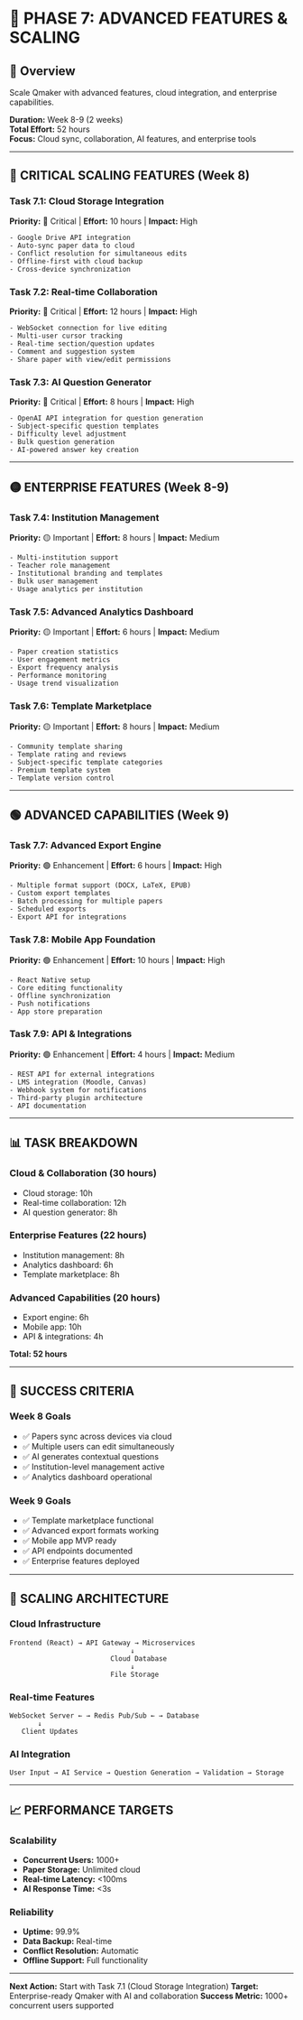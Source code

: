 # 🚀 PHASE 7: ADVANCED FEATURES & SCALING

## 🎯 Overview
Scale Qmaker with advanced features, cloud integration, and enterprise capabilities.

**Duration:** Week 8-9 (2 weeks)  
**Total Effort:** 52 hours  
**Focus:** Cloud sync, collaboration, AI features, and enterprise tools

---

## 🔴 CRITICAL SCALING FEATURES (Week 8)

### Task 7.1: Cloud Storage Integration
**Priority:** 🚨 Critical | **Effort:** 10 hours | **Impact:** High
```
- Google Drive API integration
- Auto-sync paper data to cloud
- Conflict resolution for simultaneous edits
- Offline-first with cloud backup
- Cross-device synchronization
```

### Task 7.2: Real-time Collaboration
**Priority:** 🚨 Critical | **Effort:** 12 hours | **Impact:** High
```
- WebSocket connection for live editing
- Multi-user cursor tracking
- Real-time section/question updates
- Comment and suggestion system
- Share paper with view/edit permissions
```

### Task 7.3: AI Question Generator
**Priority:** 🚨 Critical | **Effort:** 8 hours | **Impact:** High
```
- OpenAI API integration for question generation
- Subject-specific question templates
- Difficulty level adjustment
- Bulk question generation
- AI-powered answer key creation
```

---

## 🟡 ENTERPRISE FEATURES (Week 8-9)

### Task 7.4: Institution Management
**Priority:** 🟡 Important | **Effort:** 8 hours | **Impact:** Medium
```
- Multi-institution support
- Teacher role management
- Institutional branding and templates
- Bulk user management
- Usage analytics per institution
```

### Task 7.5: Advanced Analytics Dashboard
**Priority:** 🟡 Important | **Effort:** 6 hours | **Impact:** Medium
```
- Paper creation statistics
- User engagement metrics
- Export frequency analysis
- Performance monitoring
- Usage trend visualization
```

### Task 7.6: Template Marketplace
**Priority:** 🟡 Important | **Effort:** 8 hours | **Impact:** Medium
```
- Community template sharing
- Template rating and reviews
- Subject-specific template categories
- Premium template system
- Template version control
```

---

## 🟢 ADVANCED CAPABILITIES (Week 9)

### Task 7.7: Advanced Export Engine
**Priority:** 🟢 Enhancement | **Effort:** 6 hours | **Impact:** High
```
- Multiple format support (DOCX, LaTeX, EPUB)
- Custom export templates
- Batch processing for multiple papers
- Scheduled exports
- Export API for integrations
```

### Task 7.8: Mobile App Foundation
**Priority:** 🟢 Enhancement | **Effort:** 10 hours | **Impact:** High
```
- React Native setup
- Core editing functionality
- Offline synchronization
- Push notifications
- App store preparation
```

### Task 7.9: API & Integrations
**Priority:** 🟢 Enhancement | **Effort:** 4 hours | **Impact:** Medium
```
- REST API for external integrations
- LMS integration (Moodle, Canvas)
- Webhook system for notifications
- Third-party plugin architecture
- API documentation
```

---

## 📊 TASK BREAKDOWN

### Cloud & Collaboration (30 hours)
- Cloud storage: 10h
- Real-time collaboration: 12h
- AI question generator: 8h

### Enterprise Features (22 hours)
- Institution management: 8h
- Analytics dashboard: 6h
- Template marketplace: 8h

### Advanced Capabilities (20 hours)
- Export engine: 6h
- Mobile app: 10h
- API & integrations: 4h

**Total: 52 hours**

---

## 🎯 SUCCESS CRITERIA

### Week 8 Goals
- ✅ Papers sync across devices via cloud
- ✅ Multiple users can edit simultaneously
- ✅ AI generates contextual questions
- ✅ Institution-level management active
- ✅ Analytics dashboard operational

### Week 9 Goals
- ✅ Template marketplace functional
- ✅ Advanced export formats working
- ✅ Mobile app MVP ready
- ✅ API endpoints documented
- ✅ Enterprise features deployed

---

## 🚀 SCALING ARCHITECTURE

### Cloud Infrastructure
```
Frontend (React) → API Gateway → Microservices
                              ↓
                         Cloud Database
                              ↓
                         File Storage
```

### Real-time Features
```
WebSocket Server ← → Redis Pub/Sub ← → Database
       ↓
   Client Updates
```

### AI Integration
```
User Input → AI Service → Question Generation → Validation → Storage
```

---

## 📈 PERFORMANCE TARGETS

### Scalability
- **Concurrent Users:** 1000+
- **Paper Storage:** Unlimited cloud
- **Real-time Latency:** <100ms
- **AI Response Time:** <3s

### Reliability
- **Uptime:** 99.9%
- **Data Backup:** Real-time
- **Conflict Resolution:** Automatic
- **Offline Support:** Full functionality

---

**Next Action:** Start with Task 7.1 (Cloud Storage Integration)
**Target:** Enterprise-ready Qmaker with AI and collaboration
**Success Metric:** 1000+ concurrent users supported